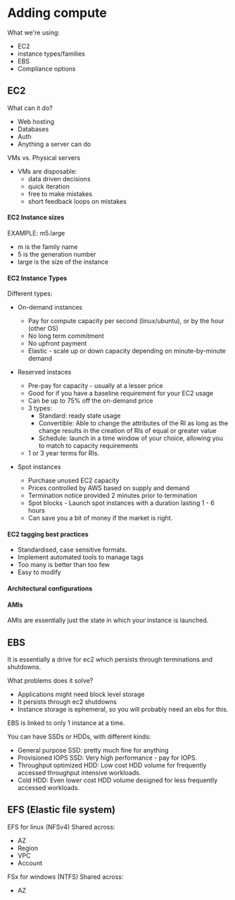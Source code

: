 # Adding compute

What we're using:
- EC2
- instance types/families
- EBS
- Compliance options

## EC2

What can it do?
- Web hosting
- Databases
- Auth
- Anything a server can do

VMs vs. Physical servers
- VMs are disposable:
  - data driven decisions
  - quick iteration
  - free to make mistakes
  - short feedback loops on mistakes

#### EC2 Instance sizes

EXAMPLE: m5.large
- m is the family name
- 5 is the generation number
- large is the size of the instance

#### EC2 Instance Types

Different types:
- On-demand instances
  - Pay for compute capacity per second (linux/ubuntu), or by the hour (other OS)
  - No long term commitment
  - No upfront payment
  - Elastic - scale up or down capacity depending on minute-by-minute demand

- Reserved instaces
  - Pre-pay for capacity - usually at a lesser price
  - Good for if you have a baseline requirement for your EC2 usage
  - Can be up to 75% off the on-demand price
  - 3 types:
    - Standard: ready state usage
    - Convertible: Able to change the attributes of the RI as long as the change results in the creation of RIs of equal or greater value
    - Schedule: launch in a time window of your choice, allowing you to match to capacity requirements
  - 1 or 3 year terms for RIs.

- Spot instances
  - Purchase unused EC2 capacity
  - Prices controlled by AWS based on supply and demand
  - Termination notice provided 2 minutes prior to termination
  - Spot blocks - Launch spot instances with a duration lasting 1 - 6 hours
  - Can save you a bit of money if the market is right.

#### EC2 tagging best practices

- Standardised, case sensitive formats.
- Implement automated tools to manage tags
- Too many is better than too few
- Easy to modify

#### Architectural configurations



#### AMIs

AMIs are essentially just the state in which your instance is launched.

## EBS

It is essentially a drive for ec2 which persists through terminations and shutdowns.

What problems does it solve?
- Applications might need block level storage
- It persists through ec2 shutdowns
- Instance storage is ephemeral, so you will probably need an ebs for this.

EBS is linked to only 1 instance at a time.

You can have SSDs or HDDs, with different kinds:
- General purpose SSD: pretty much fine for anything
- Provisioned IOPS SSD: Very high performance - pay for IOPS.
- Throughput optimized HDD: Low cost HDD volume for frequently accessed throughput intensive workloads.
- Cold HDD: Even lower cost HDD volume designed for less frequently accessed workloads.

## EFS (Elastic file system)

EFS for linux (NFSv4)
Shared across:
- AZ
- Region
- VPC
- Account

FSx for windows (NTFS)
Shared across:
- AZ



